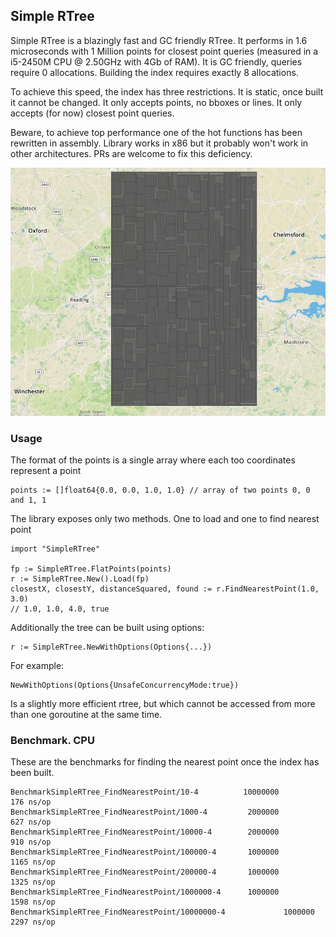 ## Simple RTree

Simple RTree is a blazingly fast and GC friendly RTree. It performs in 1.6 microseconds with 1 Million points for closest point queries
(measured in a i5-2450M CPU @ 2.50GHz with 4Gb of RAM). It is GC friendly, queries require 0 allocations.
Building the index requires exactly 8 allocations.

To achieve this speed, the index has three restrictions. It is static, once built it cannot be changed.
It only accepts points, no bboxes or lines. It only accepts (for now) closest point queries.

Beware, to achieve top performance one of the hot functions has been rewritten in assembly.
Library works in x86 but it probably won't work in other architectures. PRs are welcome to fix this deficiency.

![Simple Recursive Layout](./example.png?raw=true "Simple Recursive Layout")

### Usage

The format of the points is a single array where each too coordinates represent a point

    points := []float64{0.0, 0.0, 1.0, 1.0} // array of two points 0, 0 and 1, 1

The library exposes only two methods. One to load and one to find nearest point

    import "SimpleRTree"

    fp := SimpleRTree.FlatPoints(points)
    r := SimpleRTree.New().Load(fp)
    closestX, closestY, distanceSquared, found := r.FindNearestPoint(1.0, 3.0)
    // 1.0, 1.0, 4.0, true

Additionally the tree can be built using options:

    r := SimpleRTree.NewWithOptions(Options{...})

For example:

    NewWithOptions(Options{UnsafeConcurrencyMode:true})

Is a slightly more efficient rtree, but which cannot be accessed from more than one goroutine at the same time.

### Benchmark. CPU

These are the benchmarks for finding the nearest point once the index has been built.

    BenchmarkSimpleRTree_FindNearestPoint/10-4      	10000000	       176 ns/op
    BenchmarkSimpleRTree_FindNearestPoint/1000-4    	 2000000	       627 ns/op
    BenchmarkSimpleRTree_FindNearestPoint/10000-4   	 2000000	       910 ns/op
    BenchmarkSimpleRTree_FindNearestPoint/100000-4  	 1000000	      1165 ns/op
    BenchmarkSimpleRTree_FindNearestPoint/200000-4  	 1000000	      1325 ns/op
    BenchmarkSimpleRTree_FindNearestPoint/1000000-4 	 1000000	      1598 ns/op
    BenchmarkSimpleRTree_FindNearestPoint/10000000-4         	 1000000	      2297 ns/op







